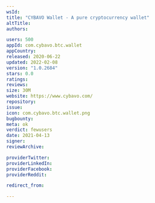 ```yaml
---
wsId: 
title: "CYBAVO Wallet - A pure cryptocurrency wallet"
altTitle: 
authors:

users: 500
appId: com.cybavo.btc.wallet
appCountry: 
released: 2020-06-22
updated: 2022-02-08
version: "1.0.2684"
stars: 0.0
ratings: 
reviews: 
size: 30M
website: https://www.cybavo.com/
repository: 
issue: 
icon: com.cybavo.btc.wallet.png
bugbounty: 
meta: ok
verdict: fewusers
date: 2021-04-13
signer: 
reviewArchive:

providerTwitter: 
providerLinkedIn: 
providerFacebook: 
providerReddit: 

redirect_from:

---
```


